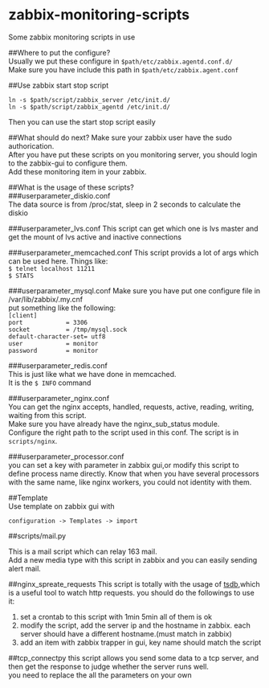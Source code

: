zabbix-monitoring-scripts
=========================

Some zabbix monitoring scripts in use

##Where to put the configure?  
Usually we put these configure in `$path/etc/zabbix.agentd.conf.d/`  
Make sure you have include this path in `$path/etc/zabbix.agent.conf`  

##Use zabbix start stop script  

	ln -s $path/script/zabbix_server /etc/init.d/
	ln -s $path/script/zabbix_agentd /etc/init.d/

Then you can use the start stop script easily

##What should do next? 
Make sure your zabbix user have the sudo authorication.   
After you have put these scripts on you monitoring server, you should login to the zabbix-gui to configure them.  
Add these monitoring item in your zabbix.  


##What is the usage of these scripts?  
###userparameter_diskio.conf  
The data source is from /proc/stat, sleep in 2 seconds to calculate the diskio  

###userparameter_lvs.conf
This script can get which one is lvs master and get the mount of lvs active and inactive connections  

###userparameter_memcached.conf
This script provids a lot of args which can be used here. Things like:  
`$ telnet localhost 11211`  
`$ STATS`

###userparameter_mysql.conf
Make sure you have put one configure file in /var/lib/zabbix/.my.cnf  
put something like the following:  
`[client]`  
`port            = 3306`  
`socket          = /tmp/mysql.sock`  
`default-character-set= utf8`  
`user            = monitor`  
`password        = monitor`  

###userparameter_redis.conf  
This is just like what we have done in memcached.  
It is the `$ INFO` command

###userparameter_nginx.conf  
You can get the nginx accepts, handled, requests, active, reading, writing, waiting from this script.  
Make sure you have already have the nginx_sub_status module.  
Configure the right path to the script used in this conf. The script is in `scripts/nginx`.  

###userparameter_processor.conf  
you can set a key with parameter in zabbix gui,or modify this script to define process name directly.
Know that when you have several processors with the same name, like nginx workers, you could not identity with them.

##Template  
Use template on zabbix gui with 

    configuration -> Templates -> import

##scripts/mail.py

This is a mail script which can relay 163 mail.  
Add a new media type with this script in zabbix and you can easily sending alert mail.

##nginx_spreate_requests
This script is totally with the usage of [tsdb](opentsdb.net),which is a useful tool to watch http requests.
you should do the followings to use it:
1. set a crontab to this script with 1min 5min all of them is ok
2. modify the script, add the server ip and the hostname in zabbix. each server should have a different hostname.(must match in zabbix)
3. add an item with zabbix trapper in gui, key name should match the script

##tcp_connectpy
this script allows you send some data to a tcp server, and then get the response to judge whether the server runs well.  
you need to replace the all the parameters on your own
